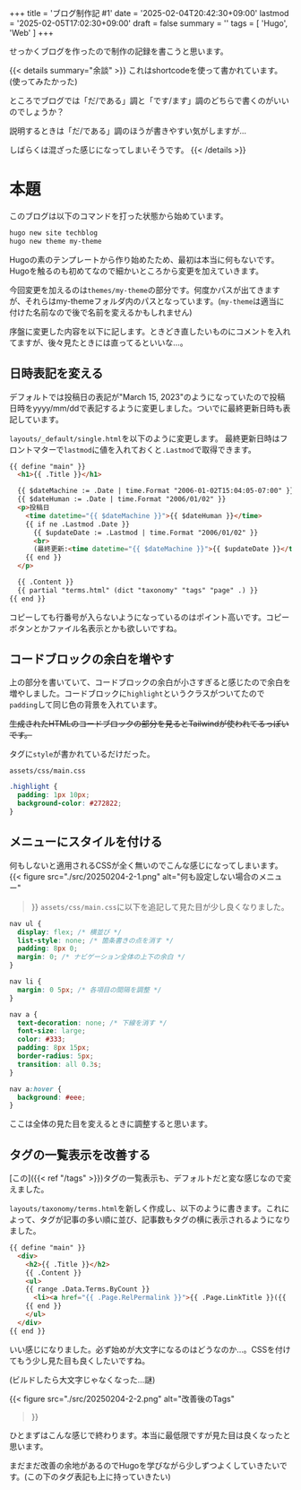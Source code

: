 +++
title = 'ブログ制作記 #1'
date = '2025-02-04T20:42:30+09:00'
lastmod = '2025-02-05T17:02:30+09:00'
draft = false
summary = ''
tags = [ 'Hugo', 'Web' ]
+++

せっかくブログを作ったので制作の記録を書こうと思います。

<!--more-->

{{< details summary="余談" >}}
これはshortcodeを使って書かれています。(使ってみたかった)

ところでブログでは「だ/である」調と「です/ます」調のどちらで書くのがいいのでしょうか？

説明するときは「だ/である」調のほうが書きやすい気がしますが…

しばらくは混ざった感じになってしまいそうです。
{{< /details >}}

# 本題
このブログは以下のコマンドを打った状態から始めています。

```bash
hugo new site techblog
hugo new theme my-theme
```


Hugoの素のテンプレートから作り始めたため、最初は本当に何もないです。Hugoを触るのも初めてなので細かいところから変更を加えていきます。

今回変更を加えるのは`themes/my-theme`の部分です。何度かパスが出てきますが、それらはmy-themeフォルダ内のパスとなっています。(`my-theme`は適当に付けた名前なので後で名前を変えるかもしれません)

序盤に変更した内容を以下に記します。ときどき直したいものにコメントを入れてますが、後々見たときには直ってるといいな…。

## 日時表記を変える
デフォルトでは投稿日の表記が"March 15, 2023"のようになっていたので投稿日時をyyyy/mm/ddで表記するように変更しました。ついでに最終更新日時も表記しています。

`layouts/_default/single.html`を以下のように変更します。
最終更新日時はフロントマターで`lastmod`に値を入れておくと`.Lastmod`で取得できます。

```html {linenos=table,hl_lines=[8,"5-13"]}
{{ define "main" }}
  <h1>{{ .Title }}</h1>

  {{ $dateMachine := .Date | time.Format "2006-01-02T15:04:05-07:00" }}
  {{ $dateHuman := .Date | time.Format "2006/01/02" }}
  <p>投稿日
    <time datetime="{{ $dateMachine }}">{{ $dateHuman }}</time>
    {{ if ne .Lastmod .Date }}
      {{ $updateDate := .Lastmod | time.Format "2006/01/02" }}
      <br>
      (最終更新:<time datetime="{{ $dateMachine }}">{{ $updateDate }}</time>)
    {{ end }}
  </p>

  {{ .Content }}
  {{ partial "terms.html" (dict "taxonomy" "tags" "page" .) }}
{{ end }}
```

コピーしても行番号が入らないようになっているのはポイント高いです。コピーボタンとかファイル名表示とかも欲しいですね。

## コードブロックの余白を増やす
上の部分を書いていて、コードブロックの余白が小さすぎると感じたので余白を増やしました。コードブロックに`highlight`というクラスがついてたので`padding`して同じ色の背景を入れています。

~~生成されたHTMLのコードブロックの部分を見るとTailwindが使われてるっぽいです。~~

タグに`style`が書かれているだけだった。

`assets/css/main.css`
```css
.highlight {
  padding: 1px 10px;
  background-color: #272822;
}
```

## メニューにスタイルを付ける
何もしないと適用されるCSSが全く無いのでこんな感じになってしまいます。
{{< figure
  src="./src/20250204-2-1.png"
  alt="何も設定しない場合のメニュー"
>}}
`assets/css/main.css`に以下を追記して見た目が少し良くなりました。
```css
nav ul {
  display: flex; /* 横並び */
  list-style: none; /* 箇条書きの点を消す */
  padding: 8px 0;
  margin: 0; /* ナビゲーション全体の上下の余白 */  
}

nav li {
  margin: 0 5px; /* 各項目の間隔を調整 */
}

nav a {
  text-decoration: none; /* 下線を消す */
  font-size: large;
  color: #333;
  padding: 8px 15px;
  border-radius: 5px;
  transition: all 0.3s;
}

nav a:hover {
  background: #eee;
}
```
ここは全体の見た目を変えるときに調整すると思います。

## タグの一覧表示を改善する
[この]({{< ref "/tags" >}})タグの一覧表示も、デフォルトだと変な感じなので変えました。

`layouts/taxonomy/terms.html`を新しく作成し、以下のように書きます。これによって、タグが記事の多い順に並び、記事数もタグの横に表示されるようになりました。
```html
{{ define "main" }}
  <div>
    <h2>{{ .Title }}</h2>
    {{ .Content }}
    <ul>
    {{ range .Data.Terms.ByCount }}
      <li><a href="{{ .Page.RelPermalink }}">{{ .Page.LinkTitle }}({{ .Count }})</a></li>
    {{ end }}
    </ul>
  </div>
{{ end }}
```

いい感じになりました。必ず始めが大文字になるのはどうなのか…。CSSを付けてもう少し見た目も良くしたいですね。

(ビルドしたら大文字じゃなくなった…謎)

{{< figure
  src="./src/20250204-2-2.png"
  alt="改善後のTags"
>}}

ひとまずはこんな感じで終わります。本当に最低限ですが見た目は良くなったと思います。

まだまだ改善の余地があるのでHugoを学びながら少しずつよくしていきたいです。(この下のタグ表記も上に持っていきたい)
